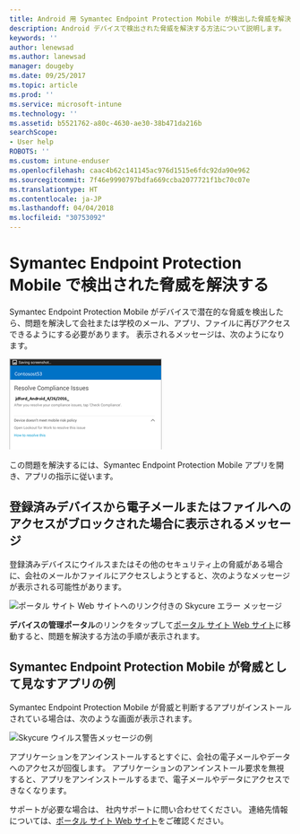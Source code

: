 ```yaml
---
title: Android 用 Symantec Endpoint Protection Mobile が検出した脅威を解決する | Microsoft ドキュメント
description: Android デバイスで検出された脅威を解決する方法について説明します。
keywords: ''
author: lenewsad
ms.author: lanewsad
manager: dougeby
ms.date: 09/25/2017
ms.topic: article
ms.prod: ''
ms.service: microsoft-intune
ms.technology: ''
ms.assetid: b5521762-a80c-4630-ae30-38b471da216b
searchScope:
- User help
ROBOTS: ''
ms.custom: intune-enduser
ms.openlocfilehash: caac4b62c141145ac976d1515e6fdc92da90e962
ms.sourcegitcommit: 7f46e9990797bdfa669ccba2077721f1bc70c07e
ms.translationtype: HT
ms.contentlocale: ja-JP
ms.lasthandoff: 04/04/2018
ms.locfileid: "30753092"
---
```

# <a name="resolve-a-threat-found-by-symantec-endpoint-protection-mobile"></a>Symantec Endpoint Protection Mobile で検出された脅威を解決する

Symantec Endpoint Protection Mobile がデバイスで潜在的な脅威を検出したら、問題を解決して会社または学校のメール、アプリ、ファイルに再びアクセスできるようにする必要があります。 表示されるメッセージは、次のようになります。

![Skycure によるデバイス上の脅威の検出](./media/lookout-threat-found-android.png)

この問題を解決するには、Symantec Endpoint Protection Mobile アプリを開き、アプリの指示に従います。

## <a name="what-you-might-see-if-your-enrolled-device-is-blocked-from-accessing-email-or-files"></a>登録済みデバイスから電子メールまたはファイルへのアクセスがブロックされた場合に表示されるメッセージ

登録済みデバイスにウイルスまたはその他のセキュリティ上の脅威がある場合に、会社のメールかファイルにアクセスしようとすると、次のようなメッセージが表示される可能性があります。

![ポータル サイト Web サイトへのリンク付きの Skycure エラー メッセージ](./media/skycure-list-of-potential-issues-android.png)

**デバイスの管理ポータル**のリンクをタップして[ポータル サイト Web サイト](https://portal.manage.microsoft.com#HelpDeskDialog)に移動すると、問題を解決する方法の手順が表示されます。

## <a name="example-of-an-app-that-symantec-endpoint-protection-mobile-sees-as-a-threat"></a>Symantec Endpoint Protection Mobile が脅威として見なすアプリの例

Symantec Endpoint Protection Mobile が脅威と判断するアプリがインストールされている場合は、次のような画面が表示されます。

![Skycure ウイルス警告メッセージの例](./media/skycure-virus-alert-android.png)

アプリケーションをアンインストールするとすぐに、会社の電子メールやデータへのアクセスが回復します。 アプリケーションのアンインストール要求を無視すると、アプリをアンインストールするまで、電子メールやデータにアクセスできなくなります。

サポートが必要な場合は、 社内サポートに問い合わせてください。 連絡先情報については、[ポータル サイト Web サイト](https://portal.manage.microsoft.com#HelpDeskDialog)をご確認ください。

